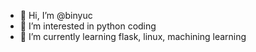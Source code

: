 - 👋 Hi, I’m @binyuc
- 👀 I’m interested in python coding
- 🌱 I’m currently learning flask, linux, machining learning


<!---
binyuc/binyuc is a ✨ special ✨ repository because its `README.md` (this file) appears on your GitHub profile.
You can click the Preview link to take a look at your changes.
--->
